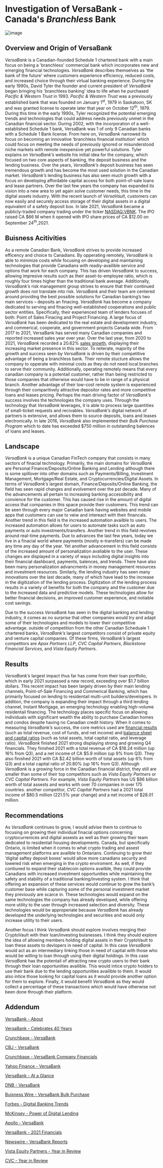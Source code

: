 # Investigation of VersaBank - Canada's *Branchless* Bank
![image](https://user-images.githubusercontent.com/97655096/155903306-274c2623-9b34-4ceb-b076-8352861010e4.jpeg)

## Overview and Origin of VersaBank 
*VersaBank* is a Canadian-founded Schedule 1 chartered bank with a main focus on being a 'branchless' commercial bank which incorporates new and emerging financial technologies. *VersaBank* describes themselves as 'the bank of the future' where customers experience efficiency, reduced costs, and increased choice through their virtual banking experience. During the early 1990s, David Tyler the founder and current president of *VersaBank* began bringing his 'branchless banking' idea to life when he purchased *Pacific & Western Trust* in 1993.  *Pacific & Western Trust* was a previously established bank that was founded on January 1<sup>st</sup>, 1979 in Saskatoon, SK and was granted license to operate later that year on October 12<sup>th</sup>, 1979. During this time in the early 1990s, Tyler recognized the potential emerging trends and technologies that could address needs previously unmet in the Canadian financial sector. During 2002, with the incorporation of a well-established Schedule 1 bank, VersaBank was 1 of only 9 Canadian banks with a Schedule 1 Bank license. From here on, *VersaBank* narrowed its focus on becoming an innovative ‘branchless financial institution’ which could focus on meeting the needs of previously ignored or misunderstood niche markets with remote inexpensive yet powerful solutions. Tyler explains on *VersaBank’s* website his initial idea for the company, which focused on two core aspects of banking, the deposit business and the lending business. Over the years, *VersaBank’s* deposit business has seen tremendous growth and has become the most used solution in the Canadian market. *VersaBank’s* lending business has also seen much growth with a focus on developing affordable capital access for both point-of-sale loans and lease partners. Over the last few years the company has expanded its vision into a new area to yet again solve customer needs, this time in the digital assets industry. With the recent launch of *VersaVault*, customers can now easily and securely access storage of their digital assets in a digital equivalent of a safety deposit box. In late 2021, *VersaBank* became a publicly-traded company trading under the ticker [NASDAQ:VBNK](https://www.nasdaq.com/market-activity/stocks/vbnk/real-time). The IPO raised CA $66 M when it opened with IPO share prices of CA $12.00 on September 24<sup>th</sup>,2021.  

## Buisness Acitivities 
As a remote Canadian Bank, *VersaBank* strives to provide increased efficency and choice to Canadians. By opperating remotely, *VersaBank* is able to minimize costs while focusing on developing and maintaining technologies that provide Canadians with readiy-availible service and options that work for each company. This has driven *VersaBank* to success, allowing impresive results such as their asset-to-employee ratio, which is roughly four times higher than the traditional bank average. Additionally, *VersaBank’s* risk management group strives to ensure that their continued growth does not translate into risk. *VersaBank* and their team are centered around providing the best possible solutions for Canadian banking’s two main services – deposits an finacing. *VersaBank* has become a company dedicated to serving and finacing well-established cooperations and public sector entities. Specifically, their experienced team of lenders focuses of both: Point of Sales Finacing and Project Financing. A large focus of *VersaBank* has been dedicated to the real estate and development industry, and commerical, cooperate, and government projects Canada wide. From 2017 to 2021, VersaBank has served many Canadian companies and reported increased sales year over year. Over the last year, from 2020 to 2021, *VersaBank* recorded a 20.62% [sales growth](https://www.dnb.com/business-directory/company-profiles.versabank.9e0aee52c866f6417b7df9aed64c7881.html), displaying their increasing market presence in this sector. To reiterate, majority of the growth and success seen by *VersaBank* is driven by their competitive advantage of being a branchless bank. Their remote stucture allows the company to opperate with minimal costs as they do not need local branches to serve their community. Additionally, operating remotely means that every canadian company is a potentail customer, rather than being restricted to those companies that otherwise would have to be in range of a physical branch. Another advantage of their low-cost remote system is experienced through their comparitively attractive depositor rates and more competitive loans and leases pricing. Perhaps the main driving factor of *VersaBank’s* success involves the technologies the company uses. Through the technology that *VersaBank* leverages, it is able to process large quantities of small-ticket requests and recivables. *VersaBank’s* digital network of partners is extensive, and allows them to source deposits, loans and leases electronically. In late 2016, *VersaBank* also implemented their *Bulk Purchase Program* which to date has exceeded $750 million in outstanding balences of loans and leases.

## Landscape 
*VersaBank* is a unique Canadian FinTech company that consists in many sectors of finacial technology. Primarily, the main domains for *VersaBank* are Personal Finance/Deposits/Online Banking and Lending although there is some spillover into other domains such as Payments/Billing, Investment Management, Mortgage/Real Estate, and Cryptocurrencies/Digital Assets. In terms of *VersaBank’s* largest domain, Finance/Deposits/Online Banking, the field has seen rapid changes and evolvement over the pst decade. Many of the advancements all pertain to increasing banking accessibility and convience for the customer. This has caused rise in the amount of digital access that companies in this space provide their customers. This trend can be seen through every major Canadian bank having websites and mobile apps that customers can use to veiw and intereact with their financals. Another trend in this field is the increased automation availble to users. The increased automation allows for users to automate tasks such as auto payments or auto investments/transfers. Another trend in this field revolves around real-time payments. Due to advances the last few years, today we live in a finacial world where payments (mostly e-transfers) can be made any time any day of the year. Yet another advancement in this field consists of the increased amount of personalization avaliable to the user. These changes are displayed in a variety of ways including digital insights into their financial dashboard, payments, balences, and trends. There have also been many personalization advancments in money management resources and investment resources. Similarly, the lending industry has seen many innovations over the last decade, many of which have lead to the increase in the digitization of the lending process. Digitization of the lending process results in a variety of benefits for both the company and the customer due to the increased data and predictive models. These technologies allow for better financial decisions, an improved customer experience, and notiable cost savings.

Due to the success *VersaBank* has seen in the digital banking and lending industry, it comes as no surprise that other companies would try and adapt some of their technologies and models to lower their competitive advantage. outside of competition from the other Canadian Scheduale 1 chartered banks, *VersaBank’s* largest competitors consist of private equity and venture capital companies. Of these firms, *VersaBank’s* largest competitors are *Apax Partners LLP*, *CVC Capital Partners*, *Blackstone Financial Services*, and *Vista Equity Partners*. 

## Results
*VersaBank’s* largest impact thus far has come from their loan portfolio, which in early 2021 surpassed a new record, exceeding over $1.7 billion dollars. This recent impact has been largely driven by their main lending channels, Point-of-Sale Financing and Commerical Banking, which has primarily focused on lending to residentail multi-unit builders/developers. In addition, the company is expanding their impact through a third lending channel, Instant Mortgage, an emerging technology enabling high-volume residentail financing. The technology places specific focus on allowing individuals with significant wealth the ability to purchase Canadian homes and condos despite having no Canadian credit history. When it comes to measuring *VersaBank’s* success, the core metrics used are [financial results](https://www.newswire.ca/news-releases/versabank-reports-continued-strong-financial-results-for-the-fourth-quarter-and-year-end-2021-highlighted-by-record-net-income-for-each-period-and-a-record-loan-portfolio-880908601.html) (such as total revenue, cost of funds, and net income) and [balance sheet and capital ratios](https://www.newswire.ca/news-releases/versabank-reports-continued-strong-financial-results-for-the-fourth-quarter-and-year-end-2021-highlighted-by-record-net-income-for-each-period-and-a-record-loan-portfolio-880908601.html) (such as total assets, total capital ratio, and leverage ratio). *VersaBank* finished 2021 strong displaying strong and growing Q4 financials. They finished 2021 with a total revenue of CA $18.24 million (up 16% from Q3), and a net income of CA $5.9 million (up 9% from Q3). They also finished 2021 with CA $2.42 billion worth of total assets (up 6% from Q3) and a total capital ratio of 20.80% (up 16% from Q3). Although *VersaBank* is a growing force in the Canadian financial district, they still are smaller than some of their top competitors such as *Vista Equity Partners* or *CVC Capital Partners*. For example, *Vista Equity Partners* has US $86 billion worth of total assests and works with over 70 companies in over 175 countries. another competitor, *CVC Capital Partners* had a 2021 total income of $80.5 million (221.5% year change) and a net income of $28.01 million.

## Recommendations 
As *VersaBank* continues to grow, I would advise them to continue to focusing on growing their individual finacial options concerning cryptocurrenices and digital assests as well as their growing their team dedicated to residentail housing developments. Canada, but specifically Ontario, is limited when it comes to what crypto trading and assest management platforms are availble to Ontarians. Continuing to grow their ‘digital saftey deposit boxes’ would allow more canadians security and lowered risk when emerging in the crypto enviroment. As well, if they contiuned to expand their stablecoin options availble, they could provide Canadians with increased investment opportunities while maintaining the safety and stability of a traditional banking/investing system. I think that offering an expansion of these services would continue to grow the bank’s customer base while capturing some of the personal investment market they previously are scarce in. These technologies would expand on the same technologies the company has already developed, while offering more utility to the user through increased selection and diversity. These technologies would be approperiate because *VersaBank* has already developed the underlying technologies and securities and would only increase utility to their users.

Another focus I think *VersaBank* should explore involves merging their CryptoVault with their loan/investing buisnesses. I think they should explore the idea of allowing members holding digital assets in their CryptoVault to loan these assets to devlopers in need of capital. In this case *VersaBank* would act as an intermediary linking those in need of captial with those who would be willing to loan through using their digital holdings. In this case *VersaBank* has the potentail of attracting new crypto users to their bank through their loan opportunities availible. This would intice crypto holders to use their bank due to the lending opportunities availible to them. It would also intice those looking for capital loans as it would provide another option for them to explore. Finally, it would benefit *VersaBank* as they would collect a percentage of these transactions which would have otherwise not been done through their platform.   

## Addendum 
[VersaBank - About](https://www.versabank.com/about/)

[VersaBank - Celebrates 40 Years](https://www.versabank.com/versabank-celebrates-40-years-as-canadas-bank-of-the-future/)

[Crunchbase - VersaBank](https://www.crunchbase.com/organization/versabankg)

[CBJ - VersaBank](https://www.cbj.ca/versabank/)

[Crunchbase - VersaBank Company Financials](https://www.crunchbase.com/organization/versabank/company_financials)

[Yahoo Finance - VersaBank](https://finance.yahoo.com/quote/VBNK/)

[VersaBank - At a Glance](https://www.versabank.com/about/at-a-glance/)

[DNB - VersaBank](https://www.dnb.com/business-directory/company-profiles.versabank.9e0aee52c866f6417b7df9aed64c7881.html)

[Buisness Wire - VersaBank Bulk Purchase](https://www.businesswire.com/news/home/20160920006395/en/VersaBank-Exceeds-750-Million-Milestone-Bulk-Purchase)

[Forbes - Digital Banking Trends](https://www.forbes.com/sites/lizfrazierpeck/2021/03/22/digital-banking-trends-evolve-in-2021-but-customer-needs-stay-the-same/?sh=5721779f1cd3)

[McKinsey - Power of Digital Lending](https://www.mckinsey.com/industries/financial-services/our-insights/banking-matters/the-power-of-digital-lending)

[Apollo - VersaBank](https://www.apollo.io/companies/VersaBank/5d323acdf6512538a45ae63a?chart=count)

[VersaBank - 2021 Financials](https://www.versabank.com/versabank-achieves-record-loan-assets-with-significantly-increased-origination-activity-to-date-in-the-first-quarter-of-2021/)

[Newswire - VersaBank Reports](https://www.versabank.com/versabank-achieves-record-loan-assets-with-significantly-increased-origination-activity-to-date-in-the-first-quarter-of-2021/)

[Vista Equity Partners - Year in Review](https://2021.vistaequitypartners.com/year-in-review/p/1)

[CVC - Year in Review](https://www.cvc.com.au/wp-content/uploads/CVC-Ltd-2021-AR-Web.pdf)
